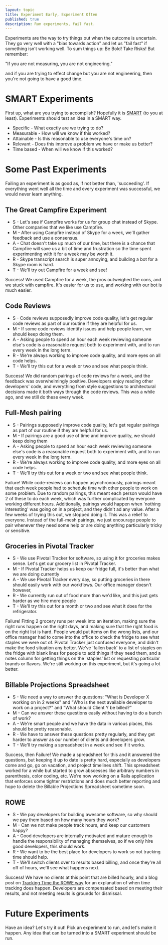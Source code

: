 ```yaml
---
layout: topic
title: Experiment Early, Experiment Often
published: true
description: Run experiments, fail fast.
---
```


Experiments are the way to try things out when the outcome is uncertain. They go very well with a "bias towards action" and let us "fail fast" if something isn't working well.  To sum things up: Be Bold! Take Risks! But remember:

  "If you are not measuring, you are not engineering."

and if you are trying to effect change but you are not engineering, then you're not going to have a good time.

# SMART Experiments

First up, what are you trying to accomplish? Hopefully it is <a href="http://en.wikipedia.org/wiki/SMART_criteria">SMART</a> (to you at least). Experiments should test an idea in a SMART way.

* Specific - What exactly are we trying to do?
* Measurable - How will we know if this worked?
* Attainable - Is this reasonable to use everyone's time on?
* Relevant - Does this improve a problem we have or make us better?
* Time based - When will we know if this worked?

# Some Past Experiments

Failing an experiment is as good as, if not better than, 'succeeding'. If everything went well all the time and every experiment was successful, we would never learn anything.

## The Great Campfire Experiment

* S - Let's see if Campfire works for us for group chat instead of Skype. Other companies that we like use Campfire.
* M - After using Campfire instead of Skype for a week, we'll gather feedback and use a consensus.
* A - Chat doesn't take up much of our time, but there is a chance that Campfire will save us a bit of time and frustration so the time spent experimenting with it for a week may be worth it.
* R - Skype transcript search is super annoying, and building a bot for a Skype room is hard.
* T - We'll try out Campfire for a week and see!

Success! We used Campfire for a week, the pros outweighed the cons, and we stuck with campfire. It's easier for us to use, and working with our bot is much easier.

## Code Reviews

* S - Code reviews supposedly improve code quality, let's get regular code reviews as part of our routine if they are helpful for us.
* M - If some code reviews identify issues and help people learn, we should keep doing them.
* A - Asking people to spend an hour each week reviewing someone else's code is a reasonable request both to experiment with, and to run every week in the long term.
* R - We're always working to improve code quality, and more eyes on all code helps.
* T - We'll try this out for a week or two and see what people think.

Success! We did random pairings of code reviews for a week, and the feedback was overwhelmingly positive. Developers enjoy reading other developers' code, and everything from style suggestions to architectural decisions made it both ways through the code reviews. This was a while ago, and we still do these every week.

## Full-Mesh pairing

* S - Pairings supposedly improve code quality, let's get regular pairings as part of our routine if they are helpful for us.
* M - If pairings are a good use of time and improve quality, we should keep doing them
* A - Asking people to spend an hour each week reviewing someone else's code is a reasonable request both to experiment with, and to run every week in the long term.
* R - We're always working to improve code quality, and more eyes on all code helps.
* T - We'll try this out for a week or two and see what people think.

Failure! While code-reviews can happen asynchronously, pairings meant that each week people had to schedule time with other people to work on some problem. Due to random pairings, this meant each person would have 2 of these to do each week, which was further complicated by everyone working different hours. Additionally, pairings would happen when 'nothing interesting' was going on in a project, and they didn't ad any value. After a few weeks of trying this out, we stopped doing it. This was a relief to everyone.  Instead of the full-mesh pairings, we just encourage people to pair whenever they need some help or are doing anything particularly tricky or sensitive.

## Groceries in Pivotal Tracker

* S - We use Pivotal Tracker for software, so using it for groceries makes sense. Let's get our grocery list in Pivotal Tracker.
* M - If Pivotal Tracker helps us keep our fridge full, it's better than what we are doing currently
* A - We use Pivotal Tracker every day, so putting groceries in there should easily work with our workflows. Our office manager doesn't however, 
* R - We currently run out of food more than we'd like, and this just gets harder as we hire more people
* T - We'll try this out for a month or two and see what it does for the refrigerator.

Failure! Fitting 2 grocery runs per week into an iteration, making sure the right runs happen on the right days, and making sure that the right food is on the right list is hard. People would put items on the wrong lists, and our office manager had to come into the office to check the fridge to see what staples we were out of.  Pivotal Tracker just confused everyone, and didn't make the food situation any better. We've 'fallen back' to a list of staples on the fridge with blank lines for people to add things if they need them, and a notes column for getting things on the 'staples' list or requesting particular brands or flavors. We're still working on this experiment, but it's going a lot better.

## Billable Projections Spreadsheet

* S - We need a way to answer the questions: "What is Developer X working on in 2 weeks" and "Who is the next available developer to work on a project?" and "What should Client Y be billed?"
* M - Can we answer these questions easily without having to do a bunch of work?
* A - We're smart people and we have the data in various places, this should be pretty reasonable.
* R - We have to answer these questions pretty regularly, and they get harder to answer as our number of clients and developers grow.
* T - We'll try making a spreadsheet in a week and see if it works.

Success, then Failure! We made a spreadsheet for this and it answered the questions, but keeping it up to date is pretty hard, especially as developers come and go, go on vacation, and project timelines shift. This spreadsheet worked for a while but started to grow abscesses like arbitrary numbers in parenthesis, color coding, etc. We're now working on a Rails application that enforces some tighter restrictions and does much better reporting and hope to delete the Billable Projections Spreadsheet sometime soon.

## ROWE

* S - We pay developers for building awesome software, so why should we pay them based on how many hours they work?
* M - Can we not make people track hours, and keep our customers happy?
* A - Good developers are internally motivated and mature enough to handle the responsibility of managing themselves, so if we only hire good developers, this should work.
* R - We want to be the best place for developers to work so not tracking time should help.
* T - We'll switch clients over to results based billing, and once they're all off of hours, we'll see what happens next.

Success! We have no clients at this point that are billed hourly, and a blog post on <a href="http://highgroove.com/articles/2011/12/15/tracking-time-the-rowe-way.html">Tracking Time the ROWE way</a> for an explanation of when time tracking does happen. Developers are compensated based on meeting their results, and not meeting results is grounds for dismissal. 

# Future Experiments

Have an idea? Let's try it out! Pick an experiment to run, and let's make it happen. Any idea that can be turned into a SMART experiment should be run.